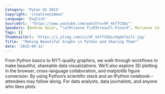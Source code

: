 ```yaml
---
Category: 'PyCon US 2015'
Copyright: 'creativeCommon'
Language: 'English'
SourceUrl: '"https://www.youtube.com/watch?v=9F_kkf7CDQs"'
Speakers: [Andrew Seier, "\xC9tienne T\xE9treault-Pinard", Marianne Corvellec]
Tags: []
ThumbnailUrl: 'https://i.ytimg.com/vi/9F_kkf7CDQs/hqdefault.jpg'
Title: '"Making Beautiful Graphs in Python and Sharing Them"'
date: '2015-04-12'
---
```

From Python basics to NYT-quality graphics, we walk through workflows to make beautiful, shareable data visualizations. We’ll also explore 3D plotting in the browser, cross-language collaboration, and matplotlib figure conversion. By using Python’s scientific stack and an IPython notebook--attendees may follow along. For data analysts, data journalists, and anyone who likes plots.

